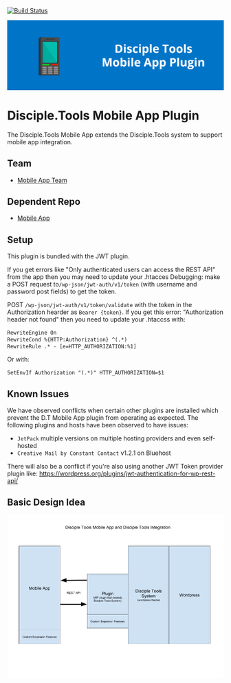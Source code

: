 [![Build Status](https://travis-ci.com/DiscipleTools/disciple-tools-mobile-app-plugin.svg?branch=master)](https://travis-ci.com/DiscipleTools/disciple-tools-mobile-app-plugin)

![Plugin Banner](https://raw.githubusercontent.com/DiscipleTools/disciple-tools-mobile-app-plugin/master/mobile-app-plugin-banner.png)
# Disciple.Tools Mobile App Plugin
The Disciple.Tools Mobile App extends the Disciple.Tools system to support mobile app integration.

## Team
* [Mobile App Team](https://github.com/orgs/DiscipleTools/teams/mobile-app-lead-team)

## Dependent Repo
* [Mobile App](https://github.com/DiscipleTools/disciple-tools-mobile-app-android)

## Setup
This plugin is bundled with the JWT plugin.

If you get errors like "Only authenticated users can access the REST API" from the app then you may need to update your .htacces
Debugging: make a POST request to`/wp-json/jwt-auth/v1/token` (with username and password post fields) to get the token.

POST `/wp-json/jwt-auth/v1/token/validate` with the token in the Authorization hearder as `Bearer {token}`. If you get this error: "Authorization header not found" then you need to update your .htaccss with:
```
RewriteEngine On
RewriteCond %{HTTP:Authorization} ^(.*)
RewriteRule .* - [e=HTTP_AUTHORIZATION:%1]
```
Or with:
```
SetEnvIf Authorization "(.*)" HTTP_AUTHORIZATION=$1
```

## Known Issues

We have observed conflicts when certain other plugins are installed which prevent the D.T Mobile App plugin from operating as expected.  The following plugins and hosts have been observed to have issues:

- `JetPack` multiple versions on multiple hosting providers and even self-hosted
- `Creative Mail by Constant Contact` v1.2.1 on Bluehost

There will also be a conflict if you're also using another JWT Token provider plugin like: https://wordpress.org/plugins/jwt-authentication-for-wp-rest-api/

## Basic Design Idea
![Basic Design Idea](https://github.com/DiscipleTools/disciple-tools-mobile-app-plugin/raw/master/mobile-app-design.png)
